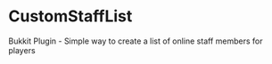 CustomStaffList
===============

Bukkit Plugin - Simple way to create a list of online staff members for players
